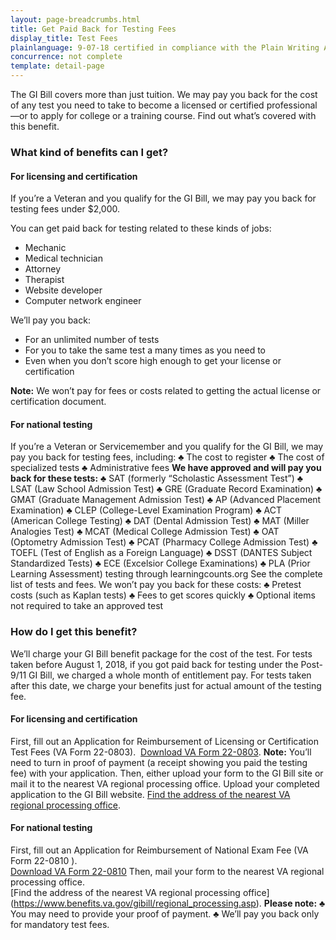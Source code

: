 ```yaml
---
layout: page-breadcrumbs.html
title: Get Paid Back for Testing Fees
display_title: Test Fees
plainlanguage: 9-07-18 certified in compliance with the Plain Writing Act
concurrence: not complete
template: detail-page
---
```


The GI Bill covers more than just tuition. We may pay you back for the cost of any test you need to take to become a licensed or certified professional—or to apply for college or a training course. Find out what’s covered with this benefit.
### What kind of benefits can I get?
#### For licensing and certification
If you’re a Veteran and you qualify for the GI Bill, we may pay you back for testing fees under $2,000. 

You can get paid back for testing related to these kinds of jobs:

- Mechanic
- Medical technician
- Attorney
- Therapist
- Website developer
- Computer network engineer

We’ll pay you back:

- For an unlimited number of tests
-	For you to take the same test a many times as you need to
-	Even when you don’t score high enough to get your license or certification

**Note:** We won’t pay for fees or costs related to getting the actual license or certification document.

#### For national testing
If you’re a Veteran or Servicemember and you qualify for the GI Bill, we may pay you back for testing fees, including:
♣	The cost to register
♣	The cost of specialized tests
♣	Administrative fees
**We have approved and will pay you back for these tests:**
♣	SAT (formerly “Scholastic Assessment Test”)
♣	LSAT (Law School Admission Test)
♣	GRE (Graduate Record Examination)
♣	GMAT (Graduate Management Admission Test)
♣	AP (Advanced Placement Examination)
♣	CLEP (College-Level Examination Program)
♣	ACT (American College Testing)
♣	DAT (Dental Admission Test)
♣	MAT (Miller Analogies Test)
♣	MCAT (Medical College Admission Test)
♣	OAT (Optometry Admission Test)
♣	PCAT (Pharmacy College Admission Test)
♣	TOEFL (Test of English as a Foreign Language)
♣	DSST (DANTES Subject Standardized Tests)
♣	ECE (Excelsior College Examinations)
♣	PLA (Prior Learning Assessment) testing through learningcounts.org
See the complete list of tests and fees.
We won’t pay you back for these costs:
♣	Pretest costs (such as Kaplan tests)
♣	Fees to get scores quickly
♣	Optional items not required to take an approved test
### How do I get this benefit?
We’ll charge your GI Bill benefit package for the cost of the test.
For tests taken before August 1, 2018, if you got paid back for testing under the Post-9/11 GI Bill, we charged a whole month of entitlement pay. For tests taken after this date, we charge your benefits just for actual amount of the testing fee.

#### For licensing and certification
First, fill out an Application for Reimbursement of Licensing or Certification Test Fees (VA Form 22-0803). 
[Download VA Form 22-0803]( https://www.vba.va.gov/pubs/forms/VBA-22-0803-ARE.pdf).
**Note:** You’ll need to turn in proof of payment (a receipt showing you paid the testing fee) with your application.
Then, either upload your form to the GI Bill site or mail it to the nearest VA regional processing office.
Upload your completed application to the GI Bill website.
[Find the address of the nearest VA regional processing office]( https://www.benefits.va.gov/gibill/regional_processing.asp).
#### For national testing
First, fill out an Application for Reimbursement of National Exam Fee (VA Form 22-0810 ). <br>
[Download VA Form 22-0810]( https://www.vba.va.gov/pubs/forms/VBA-22-0810-ARE.pdf)
Then, mail your form to the nearest VA regional processing office. <br>
[Find the address of the nearest VA regional processing office] (https://www.benefits.va.gov/gibill/regional_processing.asp).
**Please note:**
♣	You may need to provide your proof of payment.
♣	We’ll pay you back only for mandatory test fees.



